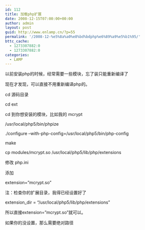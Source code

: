 ```yaml
---
id: 112
title: 加载php扩展
date: 2008-12-15T07:00:00+00:00
author: admin
layout: post
guid: http://www.enlamp.cn/?p=55
permalink: '/2008-12-%e5%8a%a0%e8%bd%bdphp%e6%89%a9%e5%b1%95/'
bttc_cache:
  - 1273307882:0
  - 1273307882:0
categories:
  - LAMP
---
```

以前安装php的时候，经常需要一些模块，忘了装只能重新编译了
  
现在才发现，可以直接不用重新编译php的。

cd 源码目录
  
cd ext
  
cd 到你想安装的模块，比如我的 mcrypt

/usr/local/php5/bin/phpize
  
./configure &#8211;with-php-config=/usr/local/php5/bin/php-config
  
make
  
cp modules/mcrypt.so /usr/local/php5/lib/php/extensions

修改 php.ini
  
添加
  
extension=&#8221;mcrypt.so&#8221;
  
注：检查你的扩展目录，我得已经设置好了
  
extension_dir = &#8220;/usr/local/php5/lib/php/extensions&#8221;
  
所以直接extension=&#8221;mcrypt.so&#8221;就可以。
  
如果你的没设置，那么需要绝对路径